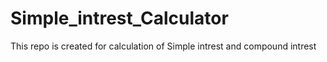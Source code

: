 # Simple_intrest_Calculator
This repo is created for calculation of Simple intrest and compound intrest
